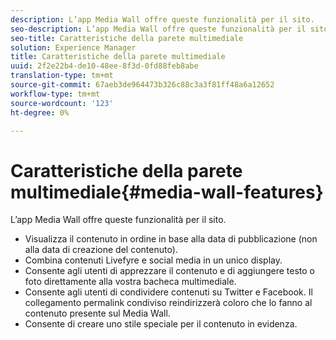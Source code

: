 ```yaml
---
description: L’app Media Wall offre queste funzionalità per il sito.
seo-description: L’app Media Wall offre queste funzionalità per il sito.
seo-title: Caratteristiche della parete multimediale
solution: Experience Manager
title: Caratteristiche della parete multimediale
uuid: 2f2e22b4-de10-48ee-8f3d-0fd88feb8abe
translation-type: tm+mt
source-git-commit: 67aeb3de964473b326c88c3a3f81ff48a6a12652
workflow-type: tm+mt
source-wordcount: '123'
ht-degree: 0%

---
```



# Caratteristiche della parete multimediale{#media-wall-features}

L’app Media Wall offre queste funzionalità per il sito.



* Visualizza il contenuto in ordine in base alla data di pubblicazione (non alla data di creazione del contenuto).
* Combina contenuti Livefyre e social media in un unico display.
* Consente agli utenti di apprezzare il contenuto e di aggiungere testo o foto direttamente alla vostra bacheca multimediale.
* Consente agli utenti di condividere contenuti su Twitter e Facebook. Il collegamento permalink condiviso reindirizzerà coloro che lo fanno al contenuto presente sul Media Wall.
* Consente di creare uno stile speciale per il contenuto in evidenza.

